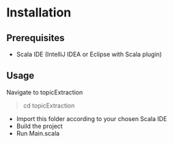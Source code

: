 # Installation

## Prerequisites

* Scala IDE (IntelliJ IDEA or Eclipse with Scala plugin)


## Usage

Navigate to topicExtraction

> cd topicExtraction

* Import this folder according to your chosen Scala IDE
* Build the project
* Run Main.scala
